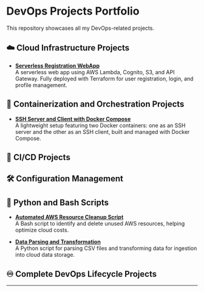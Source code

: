 # DevOps Projects Portfolio

This repository showcases all my DevOps-related projects.

## ☁️ Cloud Infrastructure Projects

- **[Serverless Registration WebApp](https://github.com/ahmedmaged6/Serverless-Registration-Project)**  
  A serverless web app using AWS Lambda, Cognito, S3, and API Gateway. Fully deployed with Terraform for user registration, login, and profile management.

## 🐳 Containerization and Orchestration Projects

- **[SSH Server and Client with Docker Compose](https://github.com/ahmedmaged6/openssh-containers)**  
  A lightweight setup featuring two Docker containers: one as an SSH server and the other as an SSH client, built and managed with Docker Compose.

## 🚀 CI/CD Projects

## 🛠️ Configuration Management

## 🐍 Python and Bash Scripts

- **[Automated AWS Resource Cleanup Script](#)**  
  A Bash script to identify and delete unused AWS resources, helping optimize cloud costs.

- **[Data Parsing and Transformation](#)**  
  A Python script for parsing CSV files and transforming data for ingestion into cloud data storage.

## ♾️ Complete DevOps Lifecycle Projects


---

